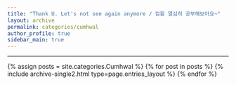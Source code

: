 ```yaml
---
title: "Thank U. Let's not see again anymore / 컴활 열심히 공부해보아요~"
layout: archive
permalink: categories/cumhwal
author_profile: true
sidebar_main: true
---
```


<!-- 공백이 포함되어 있는 카테고리 이름의 경우 site.categories['a b c'] 이런식으로! -->

***

{% assign posts = site.categories.Cumhwal %}
{% for post in posts %} {% include archive-single2.html type=page.entries_layout %} {% endfor %}